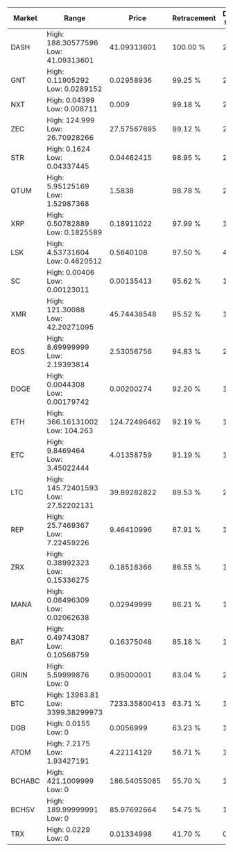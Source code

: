 | Market | Range | Price| Retracement | Doubles to 50% |
| --- | --- | --- | --- | --- |
| DASH | High: 188.30577596<br />Low: 41.09313601 | 41.09313601 | 100.00 % | 2.79 |
| GNT | High: 0.11905292<br />Low: 0.0289152 | 0.02958936 | 99.25 % | 2.50 |
| NXT | High: 0.04399<br />Low: 0.008711 | 0.009 | 99.18 % | 2.93 |
| ZEC | High: 124.999<br />Low: 26.70928266 | 27.57567695 | 99.12 % | 2.75 |
| STR | High: 0.1624<br />Low: 0.04337445 | 0.04462415 | 98.95 % | 2.31 |
| QTUM | High: 5.95125169<br />Low: 1.52987368 | 1.5838 | 98.78 % | 2.36 |
| XRP | High: 0.50782889<br />Low: 0.1825589 | 0.18911022 | 97.99 % | 1.83 |
| LSK | High: 4.53731604<br />Low: 0.4620512 | 0.5640108 | 97.50 % | 4.43 |
| SC | High: 0.00406<br />Low: 0.00123011 | 0.00135413 | 95.62 % | 1.95 |
| XMR | High: 121.30088<br />Low: 42.20271095 | 45.74438548 | 95.52 % | 1.79 |
| EOS | High: 8.69999999<br />Low: 2.19393814 | 2.53056756 | 94.83 % | 2.15 |
| DOGE | High: 0.0044308<br />Low: 0.00179742 | 0.00200274 | 92.20 % | 1.55 |
| ETH | High: 366.16131002<br />Low: 104.263 | 124.72496462 | 92.19 % | 1.89 |
| ETC | High: 9.8469464<br />Low: 3.45022444 | 4.01358759 | 91.19 % | 1.66 |
| LTC | High: 145.72401593<br />Low: 27.52202131 | 39.89282822 | 89.53 % | 2.17 |
| REP | High: 25.7469367<br />Low: 7.22459226 | 9.46410996 | 87.91 % | 1.74 |
| ZRX | High: 0.38992323<br />Low: 0.15336275 | 0.18518366 | 86.55 % | 1.47 |
| MANA | High: 0.08496309<br />Low: 0.02062638 | 0.02949999 | 86.21 % | 1.79 |
| BAT | High: 0.49743087<br />Low: 0.10568759 | 0.16375048 | 85.18 % | 1.84 |
| GRIN | High: 5.59999876<br />Low: 0 | 0.95000001 | 83.04 % | 2.95 |
| BTC | High: 13963.81<br />Low: 3399.38299973 | 7233.35800413 | 63.71 % | 1.20 |
| DGB | High: 0.0155<br />Low: 0 | 0.0056999 | 63.23 % | 1.36 |
| ATOM | High: 7.2175<br />Low: 1.93427191 | 4.22114129 | 56.71 % | 1.08 |
| BCHABC | High: 421.1009999<br />Low: 0 | 186.54055085 | 55.70 % | 1.13 |
| BCHSV | High: 189.99999991<br />Low: 0 | 85.97692664 | 54.75 % | 1.10 |
| TRX | High: 0.0229<br />Low: 0 | 0.01334998 | 41.70 % | 0.00 |
